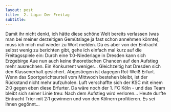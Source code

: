 ```yaml
---
layout: post
title:  2. Liga: Der Freitag
subtitle:  
---
```


Damit ihr nicht denkt, ich hätte diese schöne Welt bereits verlassen (was man bei meiner derzeitigen Gemütslage ja fast schon annehmen könnte), muss ich mich mal wieder zu Wort melden. Da es aber von der Eintracht selbst wenig zu berichten gibt, gehe ich einfach mal kurz auf die Freitagsspiele ein: Durch eine 1:0-Niederlage in Dresden kann sich Erzgebirge Aue nun auch keine theoretischen Chancen auf den Aufstieg mehr ausrechnen. Ein Konkurrent weniger... Gleichzeitig hat Dresden sich den Klassenerhalt gesichert. Abgestiegen ist dagegen Rot-Weiß Erfurt. Wenn das Sportgerichtsurteil vom Mittwoch bestehen bleibt, ist der Rückstand nicht mehr aufzuholen. Luft verschaffte sich der KSC mit einem 2:0 gegen eben diese Erfurter. Da wäre noch der 1. FC Köln - und das Team bleibt sich seiner Linie treu: Nach dem Aufstieg wird verloren... Heute durfte Eintracht Trier mit 2:1 gewinnen und von den Kölnern profitieren. Es sei ihnen gegönnt...


